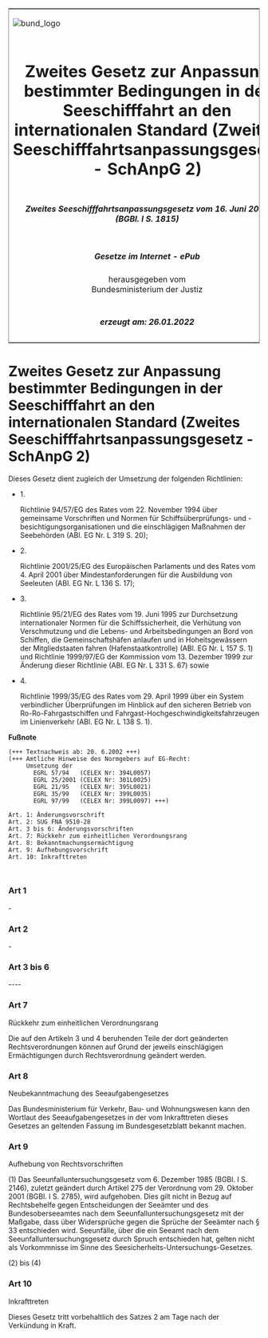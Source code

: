 <span id="DECKBLATT.html"></span>

<table border="0" frame="border" width="100%">

<tr valign="top">

<td align="left">

![bund\_logo](BfJ_2021_Web_de_de.gif)

</td>

<td align="right">

 

</td>

</tr>

<tr align="center" valign="middle">

<td colspan="2">

# Zweites Gesetz zur Anpassung bestimmter Bedingungen in der Seeschifffahrt an den internationalen Standard (Zweites Seeschifffahrtsanpassungsgesetz - SchAnpG 2)

</td>

</tr>

<tr align="center" valign="middle">

<td colspan="2">

##### Zweites Seeschifffahrtsanpassungsgesetz vom 16. Juni 2002 (BGBl. I S. 1815)

</td>

</tr>

<tr align="center" valign="middle">

<td colspan="2">

  
  

##### Gesetze im Internet - ePub  
  
herausgegeben vom  
Bundesministerium der Justiz

</td>

</tr>

<tr align="center" valign="bottom">

<td colspan="2">

  
  

##### erzeugt am: 26.01.2022

</td>

</tr>

</table>

<span id="BJNR181500002.html"></span>

# Zweites Gesetz zur Anpassung bestimmter Bedingungen in der Seeschifffahrt an den internationalen Standard (Zweites Seeschifffahrtsanpassungsgesetz - SchAnpG 2)

<div>

<div class="jnhtml">

<div>

<div class="jurAbsatz">

Dieses Gesetz dient zugleich der Umsetzung der folgenden Richtlinien:

  - 1\.
    
    <div style="">
    
    Richtlinie 94/57/EG des Rates vom 22. November 1994 über gemeinsame
    Vorschriften und Normen für Schiffsüberprüfungs- und
    -besichtigungsorganisationen und die einschlägigen Maßnahmen der
    Seebehörden (ABl. EG Nr. L 319 S. 20);
    
    </div>

  - 2\.
    
    <div style="">
    
    Richtlinie 2001/25/EG des Europäischen Parlaments und des Rates vom
    4. April 2001 über Mindestanforderungen für die Ausbildung von
    Seeleuten (ABl. EG Nr. L 136 S. 17);
    
    </div>

  - 3\.
    
    <div style="">
    
    Richtlinie 95/21/EG des Rates vom 19. Juni 1995 zur Durchsetzung
    internationaler Normen für die Schiffssicherheit, die Verhütung von
    Verschmutzung und die Lebens- und Arbeitsbedingungen an Bord von
    Schiffen, die Gemeinschaftshäfen anlaufen und in Hoheitsgewässern
    der Mitgliedstaaten fahren (Hafenstaatkontrolle) (ABl. EG Nr. L 157
    S. 1) und Richtlinie 1999/97/EG der Kommission vom 13. Dezember 1999
    zur Änderung dieser Richtlinie (ABl. EG Nr. L 331 S. 67) sowie
    
    </div>

  - 4\.
    
    <div style="">
    
    Richtlinie 1999/35/EG des Rates vom 29. April 1999 über ein System
    verbindlicher Überprüfungen im Hinblick auf den sicheren Betrieb von
    Ro-Ro-Fahrgastschiffen und Fahrgast-Hochgeschwindigkeitsfahrzeugen
    im Linienverkehr (ABl. EG Nr. L 138 S. 1).
    
    </div>

</div>

</div>

</div>

</div>

<div>

  
**Fußnote**

<div class="jnhtml">

<div>

<div class="jurAbsatz">

  

``` 
(+++ Textnachweis ab: 20. 6.2002 +++)
(+++ Amtliche Hinweise des Normgebers auf EG-Recht:
     Umsetzung der
       EGRL 57/94   (CELEX Nr: 394L0057)
       EGRL 25/2001 (CELEX Nr: 301L0025)
       EGRL 21/95   (CELEX Nr: 395L0021)
       EGRL 35/99   (CELEX Nr: 399L0035)
       EGRL 97/99   (CELEX Nr: 399L0097) +++)
 
Art. 1: Änderungsvorschrift
Art. 2: SUG FNA 9510-28
Art. 3 bis 6: Änderungsvorschriften
Art. 7: Rückkehr zum einheitlichen Verordnungsrang
Art. 8: Bekanntmachungsermächtigung
Art. 9: Aufhebungsvorschrift
Art. 10: Inkrafttreten

 
```

</div>

</div>

</div>

</div>

<span id="BJNR181500002BJNE000100305.html"></span>

### Art 1  

<div>

<div class="jnhtml">

<div>

<div class="jurAbsatz">

\-

</div>

</div>

</div>

</div>

<span id="BJNR181500002BJNE000200305.html"></span>

### Art 2  

<div>

<div class="jnhtml">

<div>

<div class="jurAbsatz">

\-

</div>

</div>

</div>

</div>

<span id="BJNR181500002BJNE000300305.html"></span>

### Art 3 bis 6  
\----

<span id="BJNR181500002BJNE000400305.html"></span>

### Art 7  
Rückkehr zum einheitlichen Verordnungsrang

<div>

<div class="jnhtml">

<div>

<div class="jurAbsatz">

Die auf den Artikeln 3 und 4 beruhenden Teile der dort geänderten
Rechtsverordnungen können auf Grund der jeweils einschlägigen
Ermächtigungen durch Rechtsverordnung geändert werden.

</div>

</div>

</div>

</div>

<span id="BJNR181500002BJNE000500305.html"></span>

### Art 8  
Neubekanntmachung des Seeaufgabengesetzes

<div>

<div class="jnhtml">

<div>

<div class="jurAbsatz">

Das Bundesministerium für Verkehr, Bau- und Wohnungswesen kann den
Wortlaut des Seeaufgabengesetzes in der vom Inkrafttreten dieses
Gesetzes an geltenden Fassung im Bundesgesetzblatt bekannt machen.

</div>

</div>

</div>

</div>

<span id="BJNR181500002BJNE000600305.html"></span>

### Art 9  
Aufhebung von Rechtsvorschriften

<div>

<div class="jnhtml">

<div>

<div class="jurAbsatz">

(1) Das Seeunfalluntersuchungsgesetz vom 6. Dezember 1985 (BGBl. I S.
2146), zuletzt geändert durch Artikel 275 der Verordnung vom 29. Oktober
2001 (BGBl. I S. 2785), wird aufgehoben. Dies gilt nicht in Bezug auf
Rechtsbehelfe gegen Entscheidungen der Seeämter und des
Bundesoberseeamtes nach dem Seeunfalluntersuchungsgesetz mit der
Maßgabe, dass über Widersprüche gegen die Sprüche der Seeämter nach §
33 entschieden wird. Seeunfälle, über die ein Seeamt nach dem
Seeunfalluntersuchungsgesetz durch Spruch entschieden hat, gelten nicht
als Vorkommnisse im Sinne des Seesicherheits-Untersuchungs-Gesetzes.

</div>

<div class="jurAbsatz">

(2) bis (4)

</div>

</div>

</div>

</div>

<span id="BJNR181500002BJNE000700305.html"></span>

### Art 10  
Inkrafttreten

<div>

<div class="jnhtml">

<div>

<div class="jurAbsatz">

Dieses Gesetz tritt vorbehaltlich des Satzes 2 am Tage nach der
Verkündung in Kraft.

</div>

</div>

</div>

</div>
